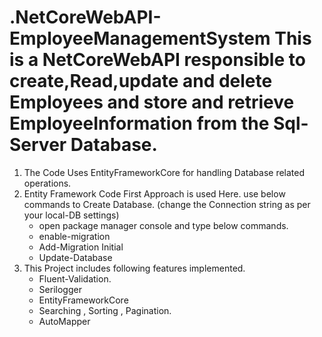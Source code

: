 # .NetCoreWebAPI-EmployeeManagementSystem This is a NetCoreWebAPI responsible to create,Read,update and delete Employees and store and retrieve EmployeeInformation from the Sql-Server Database.
1. The Code Uses EntityFrameworkCore for handling Database related operations.
2. Entity Framework Code First Approach is used Here. use below commands to Create Database. (change the Connection string as per your local-DB settings)
   * open package manager console and type below commands.
   * enable-migration
   * Add-Migration Initial
   * Update-Database
3. This Project includes following features implemented.
   * Fluent-Validation.
   * Serilogger
   * EntityFrameworkCore
   * Searching , Sorting , Pagination.
   * AutoMapper
   

